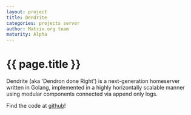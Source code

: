 ```yaml
---
layout: project
title: Dendrite
categories: projects server
author: Matrix.org team
maturity: Alpha
---
```


# {{ page.title }}
Dendrite (aka 'Dendron done Right') is a next-generation homeserver written in Golang, implemented in a highly horizontally scalable manner using modular components connected via append only logs.

Find the code at [github](https://github.com/matrix-org/dendrite)!
